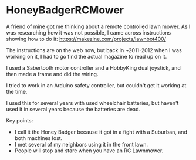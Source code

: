 # HoneyBadgerRCMower


A friend of mine got me thinking about a remote controlled lawn mower.  As I was researching how it was not possible, I came across instructions showing how to do it: https://makezine.com/projects/lawnbot400/

The instructions are on the web now, but back in ~2011-2012 when I was working on it, I had to go find the actual magazine to read up on it.

I used a Sabertooth motor controller and a HobbyKing dual joystick, and then made a frame and did the wiring.

I tried to work in an Arduino safety controller, but couldn't get it working at the time.

I used this for several years with used wheelchair batteries, but haven't used it in several years because the batteries are dead.


Key points:
* I call it the Honey Badger because it got in a fight with a Suburban, and both machines lost.
* I met several of my neighbors using it in the front lawn.
* People will stop and stare when you have an RC Lawnmower.

